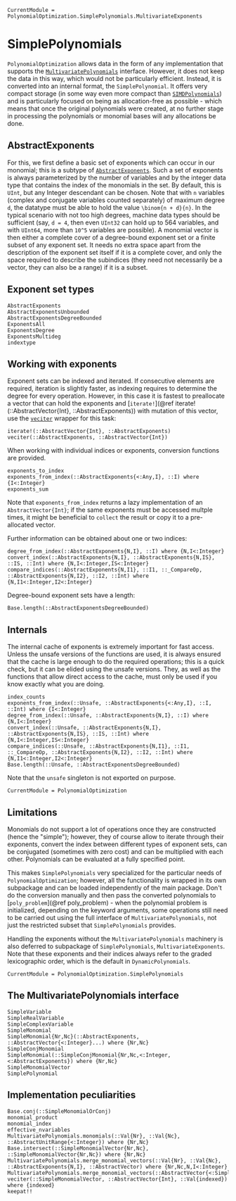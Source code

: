 ```@meta
CurrentModule = PolynomialOptimization.SimplePolynomials.MultivariateExponents
```

# SimplePolynomials
`PolynomialOptimization` allows data in the form of any implementation that supports the
[`MultivariatePolynomials`](https://github.com/JuliaAlgebra/MultivariatePolynomials.jl) interface. However, it does not keep
the data in this way, which would not be particularly efficient. Instead, it is converted into an internal format, the
`SimplePolynomial`. It offers very compact storage (in some way even more compact than
[`SIMDPolynomials`](https://github.com/YingboMa/SIMDPolynomials.jl)) and is particularly focused on being as
allocation-free as possible - which means that once the original polynomials were created, at no further stage in processing
the polynomials or monomial bases will any allocations be done.

## AbstractExponents
For this, we first define a basic set of exponents which can occur in our monomial; this is a subtype of
[`AbstractExponents`](@ref). Such a set of exponents is always parameterized by the number of variables and by the integer data
type that contains the index of the monomials in the set. By default, this is `UInt`, but any Integer descendant can be chosen.
Note that with ``n`` variables (complex and conjugate variables counted separately) of maximum degree ``d``, the datatype must
be able to hold the value ``\binom{n + d}{n}``.
In the typical scenario with not too high degrees, machine data types should be sufficient (say, ``d = 4``, then even `UInt32`
can hold up to 564 variables, and with `UInt64`, more than ``10^5`` variables are possible).
A monomial vector is then either a complete cover of a degree-bound exponent set or a finite subset of any exponent set. It
needs no extra space apart from the description of the exponent set itself if it is a complete cover, and only the space
required to describe the subindices (they need not necessarily be a vector, they can also be a range) if it is a subset.

## Exponent set types
```@docs
AbstractExponents
AbstractExponentsUnbounded
AbstractExponentsDegreeBounded
ExponentsAll
ExponentsDegree
ExponentsMultideg
indextype
```

## Working with exponents
Exponent sets can be indexed and iterated. If consecutive elements are required, iteration is slightly faster, as indexing
requires to determine the degree for every operation. However, in this case it is fastest to preallocate a vector that can hold
the exponents and [`iterate!`](@ref iterate!(::AbstractVector{Int}, ::AbstractExponents)) with mutation of this vector, use the
[`veciter`](@ref) wrapper for this task:
```@docs
iterate!(::AbstractVector{Int}, ::AbstractExponents)
veciter(::AbstractExponents, ::AbstractVector{Int})
```

When working with individual indices or exponents, conversion functions are provided.
```@docs
exponents_to_index
exponents_from_index(::AbstractExponents{<:Any,I}, ::I) where {I<:Integer}
exponents_sum
```
Note that `exponents_from_index` returns a lazy implementation of an `AbstractVector{Int}`; if the same exponents must be
accessed multple times, it might be beneficial to `collect` the result or copy it to a pre-allocated vector.

Further information can be obtained about one or two indices:
```@docs
degree_from_index(::AbstractExponents{N,I}, ::I) where {N,I<:Integer}
convert_index(::AbstractExponents{N,I}, ::AbstractExponents{N,IS}, ::IS, ::Int) where {N,I<:Integer,IS<:Integer}
compare_indices(::AbstractExponents{N,I1}, ::I1, ::_CompareOp, ::AbstractExponents{N,I2}, ::I2, ::Int) where {N,I1<:Integer,I2<:Integer}
```

Degree-bound exponent sets have a length:
```@docs
Base.length(::AbstractExponentsDegreeBounded)
```

## Internals
The internal cache of exponents is extremely important for fast access. Unless the unsafe versions of the functions are used,
it is always ensured that the cache is large enough to do the required operations; this is a quick check, but it can be elided
using the unsafe versions. They, as well as the functions that allow direct access to the cache, must only be used if you know
exactly what you are doing.
```@docs
index_counts
exponents_from_index(::Unsafe, ::AbstractExponents{<:Any,I}, ::I, ::Int) where {I<:Integer}
degree_from_index(::Unsafe, ::AbstractExponents{N,I}, ::I) where {N,I<:Integer}
convert_index(::Unsafe, ::AbstractExponents{N,I}, ::AbstractExponents{N,IS}, ::IS, ::Int) where {N,I<:Integer,IS<:Integer}
compare_indices(::Unsafe, ::AbstractExponents{N,I1}, ::I1, ::_CompareOp, ::AbstractExponents{N,I2}, ::I2, ::Int) where {N,I1<:Integer,I2<:Integer}
Base.length(::Unsafe, ::AbstractExponentsDegreeBounded)
```
Note that the `unsafe` singleton is not exported on purpose.

```@meta
CurrentModule = PolynomialOptimization
```
## Limitations
Monomials do not support a lot of operations once they are constructed (hence the "simple"); however, they of course allow to
iterate through their exponents, convert the index between different types of exponent sets, can be conjugated (sometimes with
zero cost) and can be multiplied with each other. Polynomials can be evaluated at a fully specified point.

This makes `SimplePolynomials` very specialized for the particular needs of `PolynomialOptimization`; however, all the
functionality is wrapped in its own subpackage and can be loaded independently of the main package. Don't do the conversion
manually and then pass the converted polynomials to [`poly_problem`](@ref poly_problem) - when the
polynomial problem is initialized, depending on the keyword arguments, some operations still need to be carried out using the
full interface of `MultivariatePolynomials`, not just the restricted subset that `SimplePolynomials` provides.

Handling the exponents without the `MultivariatePolynomials` machinery is also deferred to subpackage of `SimplePolynomials`,
`MultivariateExponents`. Note that these exponents and their indices always refer to the graded lexicographic order, which is
the default in `DynamicPolynomials`.

```@meta
CurrentModule = PolynomialOptimization.SimplePolynomials
```
## The MultivariatePolynomials interface
```@docs
SimpleVariable
SimpleRealVariable
SimpleComplexVariable
SimpleMonomial
SimpleMonomial{Nr,Nc}(::AbstractExponents, ::AbstractVector{<:Integer}...) where {Nr,Nc}
SimpleConjMonomial
SimpleMonomial(::SimpleConjMonomial{Nr,Nc,<:Integer,<:AbstractExponents}) where {Nr,Nc}
SimpleMonomialVector
SimplePolynomial
```

## Implementation peculiarities
```@docs
Base.conj(::SimpleMonomialOrConj)
monomial_product
monomial_index
effective_nvariables
MultivariatePolynomials.monomials(::Val{Nr}, ::Val{Nc}, ::AbstractUnitRange{<:Integer}) where {Nr,Nc}
Base.intersect(::SimpleMonomialVector{Nr,Nc}, ::SimpleMonomialVector{Nr,Nc}) where {Nr,Nc}
MultivariatePolynomials.merge_monomial_vectors(::Val{Nr}, ::Val{Nc}, ::AbstractExponents{N,I}, ::AbstractVector) where {Nr,Nc,N,I<:Integer}
MultivariatePolynomials.merge_monomial_vectors(::AbstractVector{<:SimpleMonomialVector})
veciter(::SimpleMonomialVector, ::AbstractVector{Int}, ::Val{indexed}) where {indexed}
keepat!!
```